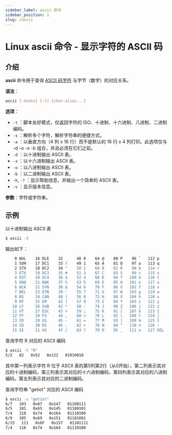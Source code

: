 ```yaml
---
sidebar_label: ascii 命令
sidebar_position: 1
slug: /ascii
---
```


# Linux ascii 命令 - 显示字符的 ASCII 码



## 介绍

**ascii** 命令用于查询 [ASCII 码字符](/computerbasics/ascii) 与字节（数字）的对应关系。

**语法**：

```bash
ascii [-dxohv] [-t] [char-alias...]
```

**选项**：

- `-t` ：脚本友好模式，仅返回字符的 ISO、十进制、十六进制、八进制、二进制编码。
- `-s` ：解析多个字符，解析字符串的便捷方式。
- `-a` ：以垂直方向（4 列 x 16 行）而不是默认的 16 行 x 4 列打印。此选项仅与 -d -o -x -b 组合，并且必须在它们之前。
- `-d` ：以十进制输出 ASCII 表。
- `-x` ：以十六进制输出 ASCII 表。
- `-o` ：以八进制输出 ASCII 表。
- `-b` ：以二进制输出 ASCII 表。
- `-h`, `-?` ：显示帮助信息，并输出一个简单的 ASCII 表。
- `-v` ：显示版本信息。

**参数**：字符或字符串。



## 示例

以十进制输出 ASCII 表

```bash
$ ascii -d
```

输出如下：

```bash
    0 NUL    16 DLE    32      48 0    64 @    80 P    96 `   112 p 
    1 SOH    17 DC1    33 !    49 1    65 A    81 Q    97 a   113 q 
    2 STX    18 DC2    34 "    50 2    66 B    82 R    98 b   114 r 
    3 ETX    19 DC3    35 #    51 3    67 C    83 S    99 c   115 s 
    4 EOT    20 DC4    36 $    52 4    68 D    84 T   100 d   116 t 
    5 ENQ    21 NAK    37 %    53 5    69 E    85 U   101 e   117 u 
    6 ACK    22 SYN    38 &    54 6    70 F    86 V   102 f   118 v 
    7 BEL    23 ETB    39 '    55 7    71 G    87 W   103 g   119 w 
    8 BS     24 CAN    40 (    56 8    72 H    88 X   104 h   120 x 
    9 HT     25 EM     41 )    57 9    73 I    89 Y   105 i   121 y 
   10 LF     26 SUB    42 *    58 :    74 J    90 Z   106 j   122 z 
   11 VT     27 ESC    43 +    59 ;    75 K    91 [   107 k   123 { 
   12 FF     28 FS     44 ,    60 <    76 L    92 \   108 l   124 | 
   13 CR     29 GS     45 -    61 =    77 M    93 ]   109 m   125 } 
   14 SO     30 RS     46 .    62 >    78 N    94 ^   110 n   126 ~ 
   15 SI     31 US     47 /    63 ?    79 O    95 _   111 o   127 DEL
```

查询字符 R 对应的 ASCII 编码

```bash
$ ascii -t "R"
5/2   82   0x52   0o122   01010010
```

其中第一列表示字符 R 位于 ASCII 表的第5列第2行（从0开始），第二列表示其对应的十进制编码，第三列表示其对应的十六进制编码，第四列表示其对应的八进制编码，第五列表示其对应的二进制编码。

查询字符串 "getiot" 对应的 ASCII 编码

```bash
$ ascii -s "getiot"
6/7   103   0x67   0o147   01100111
6/5   101   0x65   0o145   01100101
7/4   116   0x74   0o164   01110100
6/9   105   0x69   0o151   01101001
6/15   111   0x6F   0o157   01101111
7/4   116   0x74   0o164   01110100
```

